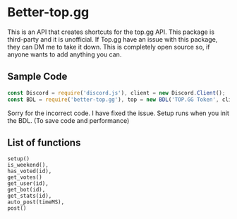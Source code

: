 # Better-top.gg
This is an API that creates shortcuts for the top.gg API. This package is third-party and it is unofficial.
If Top.gg have an issue with this package, they can DM me to take it down.
This is completely open source so, if anyone wants to add anything you can.

## Sample Code
```js
const Discord = require('discord.js'), client = new Discord.Client();
const BDL = require('better-top.gg'), top = new BDL('TOP.GG Token', client); // client is the discord client
```

Sorry for the incorrect code. I have fixed the issue.
Setup runs when you init the BDL. (To save code and performance)

## List of functions
```
setup()
is_weekend(),
has_voted(id),
get_votes()
get_user(id),
get_bot(id),
get_stats(id),
auto_post(timeMS),
post()
```